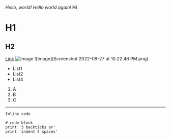 *Hello, world!*
*Hello world again!*
**Hi**
# H1
## H2
[Link](https://harshil201003.github.io/cse15l-lab-reports/index.html)
![Image](http://url/a.png)
![Image](Screenshot 2022-09-27 at 10.22.46 PM.png)

* List1
* List2
* List4


1. A
2. B
3. C

---

`Inline code`

```
# code block
print '3 backticks or'
print 'indent 4 spaces'
```
